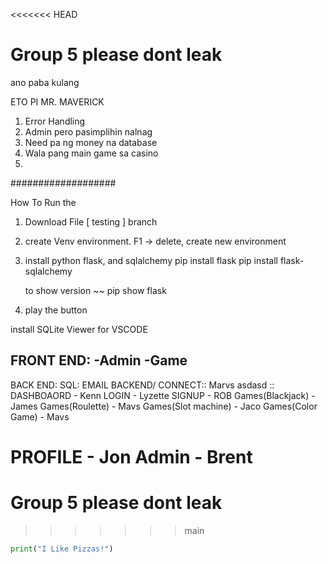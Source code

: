 <<<<<<< HEAD
# Group 5 please dont leak 
 
ano paba kulang

ETO PI MR. MAVERICK

1. Error Handling
2. Admin pero pasimplihin nalnag
3. Need pa ng money na database 
4. Wala pang main game sa casino 
5. 



###################

How To Run the <PROJECT>

 1. Download File [ testing ] branch
 2. create Venv environment. F1 -> delete, create new environment
 3. install python flask, and sqlalchemy
    pip install flask
    pip install flask-sqlalchemy

    to show version ~~
    pip show flask
    
  4. play the button 

 install SQLite Viewer for VSCODE

FRONT END:
-Admin
-Game
-


BACK END:
SQL:
EMAIL
BACKEND/ CONNECT:: Marvs
asdasd
:: DASHBOAORD - Kenn
LOGIN - Lyzette
SIGNUP - ROB
Games(Blackjack) - James
Games(Roulette) - Mavs
Games(Slot machine) - Jaco
Games(Color Game) - Mavs

PROFILE - Jon 
Admin - Brent
=======
# Group 5 please dont leak 
>>>>>>> main

```python
print("I Like Pizzas!")
```